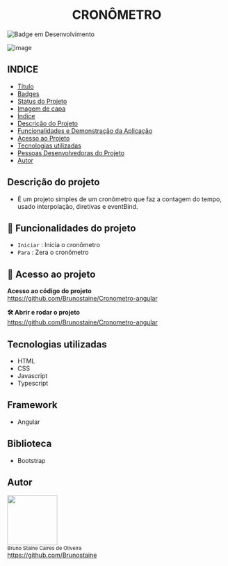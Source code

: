 

<h1 align="center"> CRONÔMETRO </h1>

![Badge em Desenvolvimento](http://img.shields.io/static/v1?label=STATUS&message=FINALIZADO&color=GREEN&style=for-the-badge)
 
![image](https://user-images.githubusercontent.com/87622645/159560746-f374db36-c6c1-4a92-af1f-c5eff117445e.png)

## INDICE

* [Título](#titulo)
* [Badges](#badges)
* [Status do Projeto](#status-do-Projeto)
* [Imagem de capa](#Imagem-de-capa)
* [Índice](#índice)
* [Descrição do Projeto](#descrição-do-projeto)
* [Funcionalidades e Demonstração da Aplicação](#funcionalidades-e-demonstração-da-aplicação)
* [Acesso ao Projeto](#acesso-ao-projeto)
* [Tecnologias utilizadas](#tecnologias-utilizadas)
* [Pessoas Desenvolvedoras do Projeto](#pessoas-desenvolvedoras)
* [Autor](#Autor)

## Descrição do projeto

- É um projeto simples de um cronômetro que faz a contagem do tempo, usado interpolação, diretivas e eventBind.

## :hammer: Funcionalidades do projeto

- `Iniciar` : Inicia o cronômetro
- `Para` : Zera o cronômetro

## 📁 Acesso ao projeto

**Acesso ao código do projeto**<br>
https://github.com/Brunostaine/Cronometro-angular

**🛠️ Abrir e rodar o projeto**<br>
https://github.com/Brunostaine/Cronometro-angular

## Tecnologias utilizadas
* HTML
* CSS
* Javascript
* Typescript

## Framework
* Angular

## Biblioteca
* Bootstrap

## Autor

<img src="https://user-images.githubusercontent.com/87622645/157755137-8d22a951-d323-4c33-814e-c0351ebefafe.png" width=115><br>
<sub>Bruno Staine Caires de Oliveira</sub><br>
https://github.com/Brunostaine 
